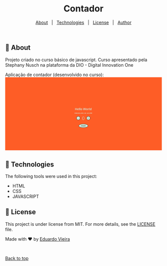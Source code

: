 <h1 align="center">Contador</h1>

<p align="center">
  <a href="#dart-about">About</a> &#xa0; | &#xa0;
  <a href="#rocket-technologies">Technologies</a> &#xa0; | &#xa0;
  <a href="#memo-license">License</a> &#xa0; | &#xa0;
  <a href="https://github.com/eduardopvieira16" target="_blank">Author</a>
</p>

<br>

## :dart: About ##

Projeto criado no curso básico de javascript. Curso apresentado pela Stephany Nusch na plataforma da DIO - Digital Innovation One

Aplicação de contador (desenvolvido no curso):
<img src="./assets/img/contador.png" alt="Aplicação"/>

## :rocket: Technologies ##

The following tools were used in this project:

- HTML
- CSS
- JAVASCRIPT

## :memo: License ##

This project is under license from MIT. For more details, see the [LICENSE](LICENSE.md) file.


Made with :heart: by <a href="https://github.com/eduardopvieira16" target="_blank">Eduardo Vieira</a>

&#xa0;

<a href="#top">Back to top</a>
